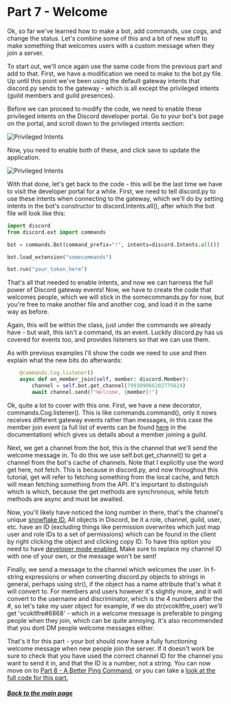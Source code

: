 # Part 7 - Welcome

Ok, so far we've learned how to make a bot, add commands, use cogs, and change the status. Let's combine some of this and a bit of new stuff to make something that welcomes users with a custom message when they join a server.

To start out, we'll once again use the same code from the previous part and add to that. First, we have a modification we need to make to the bot&#46;py file. Up until this point we've been using the default gateway intents that discord&#46;py sends to the gateway - which is all except the privileged intents (guild members and guild presences).

Before we can proceed to modify the code, we need to enable these privileged intents on the Discord developer portal. Go to your bot's bot page on the portal, and scroll down to the privileged intents section:

![Privileged Intents](https://github.com/vcokltfre/bot-tutorial/raw/master/images/privileged_intents.png "Privileged Intents")

Now, you need to enable both of these, and click save to update the application.

![Privileged Intents](https://github.com/vcokltfre/bot-tutorial/raw/master/images/privileged_intents_enabled.png "Privileged Intents")

With that done, let's get back to the code - this will be the last time we have to visit the developer portal for a while. First, we need to tell discord&#46;py to use these intents when connecting to the gateway, which we'll do by setting intents in the bot's constructor to discord.Intents.all(), after which the bot file will look like this:

```py
import discord
from discord.ext import commands

bot = commands.Bot(command_prefix="!", intents=discord.Intents.all())

bot.load_extension("somecommands")

bot.run("your_token_here")
```

That's all that needed to enable intents, and now we can harness the full power of Discord gateway events! Now, we have to create the code that welcomes people, which we will stick in the somecommands&#46;py for now, but you're free to make another file and another cog, and load it in the same way as before.

Again, this will be within the class, just under the commands we already have - but wait, this isn't a command, its an event. Luckily discord&#46;py has us covered for events too, and provides listeners so that we can use them.

As with previous examples I'll show the code we need to use and then explain what the new bits do afterwards:

```py
    @commands.Cog.listener()
    async def on_member_join(self, member: discord.Member):
        channel = self.bot.get_channel(799309066202775624)
        await channel.send(f"Welcome, {member}!")
```

Ok, quite a lot to cover with this one. First, we have a new decorator, commands.Cog.listener(). This is like commands.command(), only it nows receives different gateway events rather than messages, in this case the member join event (a full list of events can be found [here](https://discordpy.readthedocs.io/en/latest/api.html#event-reference) in the documentation) which gives us details about a member joining a guild.

Next, we get a channel from the bot, this is the channel that we'll send the welcome message in. To do this we use self.bot.get_channel() to get a channel from the bot's cache of channels. Note that I explicitly use the word get here, not fetch. This is because in discord&#46;py, and now throughout this tutorial, get will refer to fetching something from the local cache, and fetch will mean fetching something from the API. It's important to distinguish which is which, because the get methods are synchronous, while fetch methods are async and must be awaited.

Now, you'll likely have noticed the long number in there, that's the channel's unique [snowflake ID.](https://discord.com/developers/docs/reference#snowflakes) All objects in Discord, be it a role, channel, guild, user, etc. have an ID (excluding things like permission overwrites which just map user and role IDs to a set of permissions) which can be found in the client by right clicking the object and clicking copy ID. To have this option you need to have [developer mode enabled.](https://support.discord.com/hc/en-us/articles/206346498-Where-can-I-find-my-User-Server-Message-ID-) Make sure to replace my channel ID with one of your own, or the message won't be sent!

Finally, we send a message to the channel which welcomes the user. In f-string expressions or when converting discord&#46;py objects to strings in general, perhaps using str(), if the object has a name attribute that's what it will convert to. For members and users however it's slightly more, and it will convert to the username and discriminator, which is the 4 numbers after the #, so let's take my user object for example, if we do str(vcokltfre_user) we'll get 'vcokltfre#6868' - which in a welcome message is preferable to pinging people when they join, which can be quite annoying. It's also recommended that you dont DM people welcome messages either.

That's it for this part - your bot should now have a fully functioning welcome message when new people join the server. If it doesn't work be sure to check that you have used the correct channel ID for the channel you want to send it in, and that the ID is a number, not a string. You can now move on to [Part 8 - A Better Ping Command](./part08.md), or you can take a [look at the full code for this part.](../code/part7/somecommands.py)

##### [Back to the main page](../README.md)